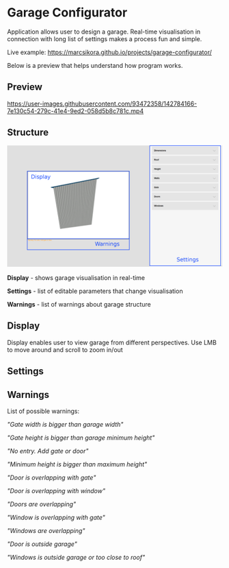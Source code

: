 # Garage Configurator

Application allows user to design a garage. Real-time visualisation in connection with long list of settings makes a process fun and simple.

Live example: https://marcsikora.github.io/projects/garage-configurator/

Below is a preview that helps understand how program works.

## Preview

https://user-images.githubusercontent.com/93472358/142784166-7e130c54-279c-41e4-9ed2-058d5b8c781c.mp4

## Structure
![structure](./screenshots/structure.png)

**Display** - shows garage visualisation in real-time

**Settings** - list of editable parameters that change visualisation

**Warnings** - list of warnings about garage structure

## Display

Display enables user to view garage from different perspectives. Use LMB to move around and scroll to zoom in/out

## Settings



## Warnings

List of possible warnings:

*"Gate width is bigger than garage width"*

*"Gate height is bigger than garage minimum height"*

*"No entry. Add gate or door"*

*"Minimum height is bigger than maximum height"*

*"Door is overlapping with gate"*

*"Door is overlapping with window"*

*"Doors are overlapping"*

*"Window is overlapping with gate"*

*"Windows are overlapping"*

*"Door is outside garage"*

*"Windows is outside garage or too close to roof"*
